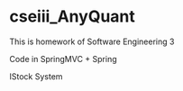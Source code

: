 # cseiii_AnyQuant

This is homework of Software Engineering 3

Code in SpringMVC + Spring

IStock System
